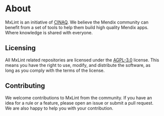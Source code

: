 # About

MxLint is an initiative of [CINAQ](https://cinaq.com). We believe the Mendix community can benefit from a set of tools to help them build high quality Mendix apps. Where knowledge is shared with everyone.

## Licensing

All MxLint related repositories are licensed under the [AGPL-3.0](https://github.com/mxlint/mxlint-cli/blob/main/LICENSE) license. This means you have the right to use, modify, and distribute the software, as long as you comply with the terms of the license.

## Contributing

We welcome contributions to MxLint from the community. If you have an idea for a rule or a feature, please open an issue or submit a pull request. We are also happy to help you with your contribution.
